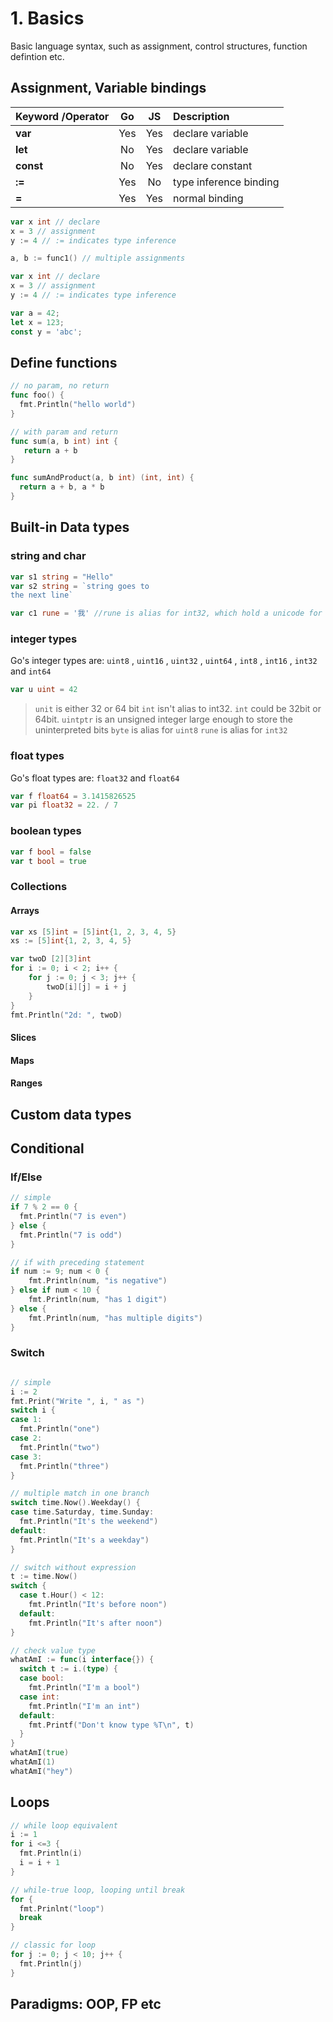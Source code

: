 # 1. Basics

Basic language syntax, such as assignment, control structures, function defintion etc. 

## Assignment, Variable bindings
| Keyword /Operator |  Go   |  JS   | Description            |
| :---------------- | :---: | :---: | :--------------------- |
| __var__           |  Yes  |  Yes  | declare variable       |
| __let__           |  No   |  Yes  | declare variable       |
| __const__         |  No   |  Yes  | declare constant       |
| __:=__            |  Yes  |  No   | type inference binding |
| __=__             |  Yes  |  Yes  | normal binding         |

```go
var x int // declare
x = 3 // assignment
y := 4 // := indicates type inference

a, b := func1() // multiple assignments

var x int // declare
x = 3 // assignment
y := 4 // := indicates type inference
```

```javascript
var a = 42;
let x = 123;
const y = 'abc';
```


## Define functions

```go
// no param, no return
func foo() {
  fmt.Println("hello world")
}

// with param and return
func sum(a, b int) int {
   return a + b
}

func sumAndProduct(a, b int) (int, int) {
  return a + b, a * b
}

```
## Built-in Data types

### string and char
```go
var s1 string = "Hello"
var s2 string = `string goes to
the next line`

var c1 rune = '我' //rune is alias for int32, which hold a unicode for the character

```

### integer types
Go's integer types are: 
`uint8` , `uint16` , `uint32` , `uint64` , `int8` , `int16` , `int32` and `int64`

```go
var u uint = 42
```
> `unit` is either 32 or 64 bit
> `int` isn't alias to int32. `int` could be 32bit or 64bit.
> `uintptr` is an unsigned integer large enough to store the uninterpreted bits
> `byte` is alias for `uint8`
> `rune` is alias for `int32`

### float types
Go's float types are: `float32` and `float64`

```go
var f float64 = 3.1415826525
var pi float32 = 22. / 7
```

### boolean types

```go
var f bool = false
var t bool = true
```

### Collections

#### Arrays
```go
var xs [5]int = [5]int{1, 2, 3, 4, 5}
xs := [5]int{1, 2, 3, 4, 5}

var twoD [2][3]int
for i := 0; i < 2; i++ {
    for j := 0; j < 3; j++ {
        twoD[i][j] = i + j
    }
}
fmt.Println("2d: ", twoD)
```

#### Slices
#### Maps
#### Ranges

## Custom data types
## Conditional 

### If/Else

```go
// simple
if 7 % 2 == 0 {
  fmt.Println("7 is even")
} else {
  fmt.Println("7 is odd")
}

// if with preceding statement
if num := 9; num < 0 {
    fmt.Println(num, "is negative")
} else if num < 10 {
    fmt.Println(num, "has 1 digit")
} else {
    fmt.Println(num, "has multiple digits")
}
```

### Switch
```go

// simple
i := 2
fmt.Print("Write ", i, " as ")
switch i {
case 1:
  fmt.Println("one")
case 2:
  fmt.Println("two")
case 3:
  fmt.Println("three")
}

// multiple match in one branch
switch time.Now().Weekday() {
case time.Saturday, time.Sunday: 
  fmt.Println("It's the weekend")
default: 
  fmt.Println("It's a weekday")
}

// switch without expression
t := time.Now()
switch {
  case t.Hour() < 12:
    fmt.Println("It's before noon")
  default: 
    fmt.Println("It's after noon")
}

// check value type
whatAmI := func(i interface{}) {
  switch t := i.(type) {
  case bool:
    fmt.Println("I'm a bool")
  case int:
    fmt.Println("I'm an int")
  default:
    fmt.Printf("Don't know type %T\n", t)
  }
}
whatAmI(true)
whatAmI(1)
whatAmI("hey")

```

## Loops
```go
// while loop equivalent
i := 1
for i <=3 {
  fmt.Println(i)
  i = i + 1
}

// while-true loop, looping until break
for {
  fmt.Prinlnt("loop")
  break
}

// classic for loop
for j := 0; j < 10; j++ {
  fmt.Println(j)
}
```

## Paradigms: OOP, FP etc
